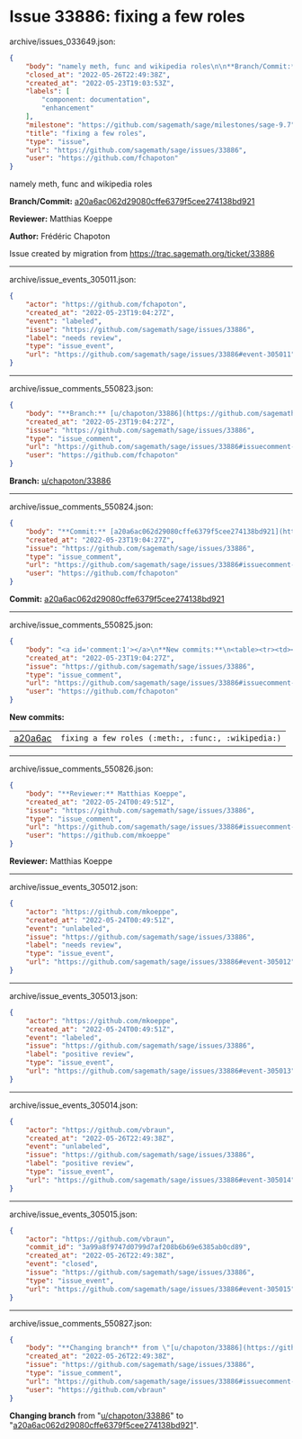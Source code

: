 # Issue 33886: fixing a few roles

archive/issues_033649.json:
```json
{
    "body": "namely meth, func and wikipedia roles\n\n**Branch/Commit:** [a20a6ac062d29080cffe6379f5cee274138bd921](https://github.com/sagemath/sagetrac-mirror/commit/a20a6ac062d29080cffe6379f5cee274138bd921)\n\n**Reviewer:** Matthias Koeppe\n\n**Author:** Fr\u00e9d\u00e9ric Chapoton\n\nIssue created by migration from https://trac.sagemath.org/ticket/33886\n\n",
    "closed_at": "2022-05-26T22:49:38Z",
    "created_at": "2022-05-23T19:03:53Z",
    "labels": [
        "component: documentation",
        "enhancement"
    ],
    "milestone": "https://github.com/sagemath/sage/milestones/sage-9.7",
    "title": "fixing a few roles",
    "type": "issue",
    "url": "https://github.com/sagemath/sage/issues/33886",
    "user": "https://github.com/fchapoton"
}
```
namely meth, func and wikipedia roles

**Branch/Commit:** [a20a6ac062d29080cffe6379f5cee274138bd921](https://github.com/sagemath/sagetrac-mirror/commit/a20a6ac062d29080cffe6379f5cee274138bd921)

**Reviewer:** Matthias Koeppe

**Author:** Frédéric Chapoton

Issue created by migration from https://trac.sagemath.org/ticket/33886





---

archive/issue_events_305011.json:
```json
{
    "actor": "https://github.com/fchapoton",
    "created_at": "2022-05-23T19:04:27Z",
    "event": "labeled",
    "issue": "https://github.com/sagemath/sage/issues/33886",
    "label": "needs review",
    "type": "issue_event",
    "url": "https://github.com/sagemath/sage/issues/33886#event-305011"
}
```



---

archive/issue_comments_550823.json:
```json
{
    "body": "**Branch:** [u/chapoton/33886](https://github.com/sagemath/sagetrac-mirror/tree/u/chapoton/33886)",
    "created_at": "2022-05-23T19:04:27Z",
    "issue": "https://github.com/sagemath/sage/issues/33886",
    "type": "issue_comment",
    "url": "https://github.com/sagemath/sage/issues/33886#issuecomment-550823",
    "user": "https://github.com/fchapoton"
}
```

**Branch:** [u/chapoton/33886](https://github.com/sagemath/sagetrac-mirror/tree/u/chapoton/33886)



---

archive/issue_comments_550824.json:
```json
{
    "body": "**Commit:** [a20a6ac062d29080cffe6379f5cee274138bd921](https://github.com/sagemath/sagetrac-mirror/commit/a20a6ac062d29080cffe6379f5cee274138bd921)",
    "created_at": "2022-05-23T19:04:27Z",
    "issue": "https://github.com/sagemath/sage/issues/33886",
    "type": "issue_comment",
    "url": "https://github.com/sagemath/sage/issues/33886#issuecomment-550824",
    "user": "https://github.com/fchapoton"
}
```

**Commit:** [a20a6ac062d29080cffe6379f5cee274138bd921](https://github.com/sagemath/sagetrac-mirror/commit/a20a6ac062d29080cffe6379f5cee274138bd921)



---

archive/issue_comments_550825.json:
```json
{
    "body": "<a id='comment:1'></a>\n**New commits:**\n<table><tr><td><a href=\"https://github.com/sagemath/sagetrac-mirror/commit/a20a6ac062d29080cffe6379f5cee274138bd921\">a20a6ac</a></td><td><code>fixing a few roles (:meth:, :func:, :wikipedia:)</code></td></tr></table>\n",
    "created_at": "2022-05-23T19:04:27Z",
    "issue": "https://github.com/sagemath/sage/issues/33886",
    "type": "issue_comment",
    "url": "https://github.com/sagemath/sage/issues/33886#issuecomment-550825",
    "user": "https://github.com/fchapoton"
}
```

<a id='comment:1'></a>
**New commits:**
<table><tr><td><a href="https://github.com/sagemath/sagetrac-mirror/commit/a20a6ac062d29080cffe6379f5cee274138bd921">a20a6ac</a></td><td><code>fixing a few roles (:meth:, :func:, :wikipedia:)</code></td></tr></table>




---

archive/issue_comments_550826.json:
```json
{
    "body": "**Reviewer:** Matthias Koeppe",
    "created_at": "2022-05-24T00:49:51Z",
    "issue": "https://github.com/sagemath/sage/issues/33886",
    "type": "issue_comment",
    "url": "https://github.com/sagemath/sage/issues/33886#issuecomment-550826",
    "user": "https://github.com/mkoeppe"
}
```

**Reviewer:** Matthias Koeppe



---

archive/issue_events_305012.json:
```json
{
    "actor": "https://github.com/mkoeppe",
    "created_at": "2022-05-24T00:49:51Z",
    "event": "unlabeled",
    "issue": "https://github.com/sagemath/sage/issues/33886",
    "label": "needs review",
    "type": "issue_event",
    "url": "https://github.com/sagemath/sage/issues/33886#event-305012"
}
```



---

archive/issue_events_305013.json:
```json
{
    "actor": "https://github.com/mkoeppe",
    "created_at": "2022-05-24T00:49:51Z",
    "event": "labeled",
    "issue": "https://github.com/sagemath/sage/issues/33886",
    "label": "positive review",
    "type": "issue_event",
    "url": "https://github.com/sagemath/sage/issues/33886#event-305013"
}
```



---

archive/issue_events_305014.json:
```json
{
    "actor": "https://github.com/vbraun",
    "created_at": "2022-05-26T22:49:38Z",
    "event": "unlabeled",
    "issue": "https://github.com/sagemath/sage/issues/33886",
    "label": "positive review",
    "type": "issue_event",
    "url": "https://github.com/sagemath/sage/issues/33886#event-305014"
}
```



---

archive/issue_events_305015.json:
```json
{
    "actor": "https://github.com/vbraun",
    "commit_id": "3a99a8f9747d0799d7af208b6b69e6385ab0cd89",
    "created_at": "2022-05-26T22:49:38Z",
    "event": "closed",
    "issue": "https://github.com/sagemath/sage/issues/33886",
    "type": "issue_event",
    "url": "https://github.com/sagemath/sage/issues/33886#event-305015"
}
```



---

archive/issue_comments_550827.json:
```json
{
    "body": "**Changing branch** from \"[u/chapoton/33886](https://github.com/sagemath/sagetrac-mirror/tree/u/chapoton/33886)\" to \"[a20a6ac062d29080cffe6379f5cee274138bd921](https://github.com/sagemath/sagetrac-mirror/commit/a20a6ac062d29080cffe6379f5cee274138bd921)\".",
    "created_at": "2022-05-26T22:49:38Z",
    "issue": "https://github.com/sagemath/sage/issues/33886",
    "type": "issue_comment",
    "url": "https://github.com/sagemath/sage/issues/33886#issuecomment-550827",
    "user": "https://github.com/vbraun"
}
```

**Changing branch** from "[u/chapoton/33886](https://github.com/sagemath/sagetrac-mirror/tree/u/chapoton/33886)" to "[a20a6ac062d29080cffe6379f5cee274138bd921](https://github.com/sagemath/sagetrac-mirror/commit/a20a6ac062d29080cffe6379f5cee274138bd921)".
